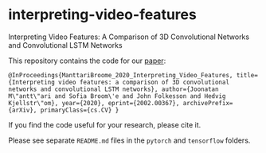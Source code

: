 # interpreting-video-features
Interpreting Video Features: A Comparison of 3D Convolutional Networks and Convolutional LSTM Networks

This repository contains the code for our [paper](https://arxiv.org/abs/2002.00367):

`@InProceedings{ManttariBroome_2020_Interpreting_Video_Features,
    title={Interpreting video features: a comparison of 3D convolutional networks and convolutional LSTM networks},
    author={Joonatan M\"antt\"ari and Sofia Broom\'e and John Folkesson and Hedvig Kjellstr\"om},
    year={2020},
    eprint={2002.00367},
    archivePrefix={arXiv},
    primaryClass={cs.CV}
}`

If you find the code useful for your research, please cite it.

Please see separate `README.md` files in the `pytorch` and `tensorflow` folders.
